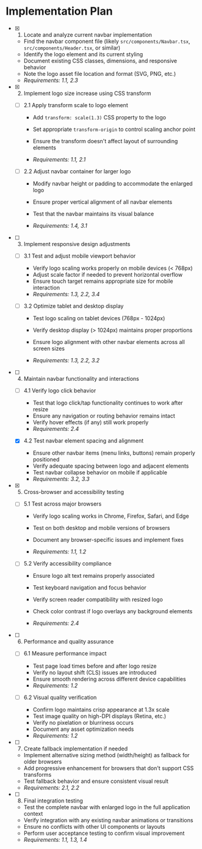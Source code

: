 # Implementation Plan

- [x] 1. Locate and analyze current navbar implementation



  - Find the navbar component file (likely `src/components/Navbar.tsx`, `src/components/Header.tsx`, or similar)
  - Identify the logo element and its current styling
  - Document existing CSS classes, dimensions, and responsive behavior
  - Note the logo asset file location and format (SVG, PNG, etc.)
  - _Requirements: 1.1, 2.3_


- [x] 2. Implement logo size increase using CSS transform



  - [ ] 2.1 Apply transform scale to logo element

    - Add `transform: scale(1.3)` CSS property to the logo
    - Set appropriate `transform-origin` to control scaling anchor point


    - Ensure the transform doesn't affect layout of surrounding elements
    - _Requirements: 1.1, 2.1_


  - [ ] 2.2 Adjust navbar container for larger logo
    - Modify navbar height or padding to accommodate the enlarged logo
    - Ensure proper vertical alignment of all navbar elements


    - Test that the navbar maintains its visual balance
    - _Requirements: 1.4, 3.1_

- [ ] 3. Implement responsive design adjustments



  - [ ] 3.1 Test and adjust mobile viewport behavior


    - Verify logo scaling works properly on mobile devices (< 768px)
    - Adjust scale factor if needed to prevent horizontal overflow
    - Ensure touch target remains appropriate size for mobile interaction
    - _Requirements: 1.3, 2.2, 3.4_



  - [ ] 3.2 Optimize tablet and desktop display
    - Test logo scaling on tablet devices (768px - 1024px)
    - Verify desktop display (> 1024px) maintains proper proportions
    - Ensure logo alignment with other navbar elements across all screen sizes


    - _Requirements: 1.3, 2.2, 3.2_


- [ ] 4. Maintain navbar functionality and interactions

  - [ ] 4.1 Verify logo click behavior



    - Test that logo click/tap functionality continues to work after resize
    - Ensure any navigation or routing behavior remains intact
    - Verify hover effects (if any) still work properly
    - _Requirements: 2.4_



  - [x] 4.2 Test navbar element spacing and alignment

    - Ensure other navbar items (menu links, buttons) remain properly positioned
    - Verify adequate spacing between logo and adjacent elements
    - Test navbar collapse behavior on mobile if applicable
    - _Requirements: 3.2, 3.3_

- [x] 5. Cross-browser and accessibility testing



  - [ ] 5.1 Test across major browsers

    - Verify logo scaling works in Chrome, Firefox, Safari, and Edge
    - Test on both desktop and mobile versions of browsers



    - Document any browser-specific issues and implement fixes
    - _Requirements: 1.1, 1.2_

  - [ ] 5.2 Verify accessibility compliance
    - Ensure logo alt text remains properly associated
    - Test keyboard navigation and focus behavior


    - Verify screen reader compatibility with resized logo
    - Check color contrast if logo overlays any background elements
    - _Requirements: 2.4_

- [ ] 6. Performance and quality assurance


  - [ ] 6.1 Measure performance impact

    - Test page load times before and after logo resize
    - Verify no layout shift (CLS) issues are introduced
    - Ensure smooth rendering across different device capabilities
    - _Requirements: 1.2_

  - [ ] 6.2 Visual quality verification
    - Confirm logo maintains crisp appearance at 1.3x scale
    - Test image quality on high-DPI displays (Retina, etc.)
    - Verify no pixelation or blurriness occurs
    - Document any asset optimization needs
    - _Requirements: 1.2_

- [ ] 7. Create fallback implementation if needed

  - Implement alternative sizing method (width/height) as fallback for older browsers
  - Add progressive enhancement for browsers that don't support CSS transforms
  - Test fallback behavior and ensure consistent visual result
  - _Requirements: 2.1, 2.2_

- [ ] 8. Final integration testing
  - Test the complete navbar with enlarged logo in the full application context
  - Verify integration with any existing navbar animations or transitions
  - Ensure no conflicts with other UI components or layouts
  - Perform user acceptance testing to confirm visual improvement
  - _Requirements: 1.1, 1.3, 1.4_
